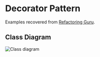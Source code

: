 # Decorator Pattern

Examples recovered from [Refactoring Guru](https://refactoring.guru/es/design-patterns/decorator).

## Class Diagram

![Class diagram](https://refactoring.guru/images/patterns/diagrams/decorator/structure.png)